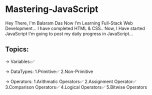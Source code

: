 # Mastering-JavaScript
Hey There, I'm Balaram Das 
Now I'm Learning Full-Stack Web Development...
I have completed HTML & CSS..
Now, I Have started JavaScript 
I'm going to post my daily progress in JavaScript...

## Topics:

-> Variables:✅

-> DataTypes:
    1.Primitive✅
    2.Non-Primitive
    
-> Operators:
    1.Arithmatic Operators✅
    2.Assignment Operator✅
    3.Comparison Operators✅
    4.Logical Operators✅
    5.Bitwise Operators
